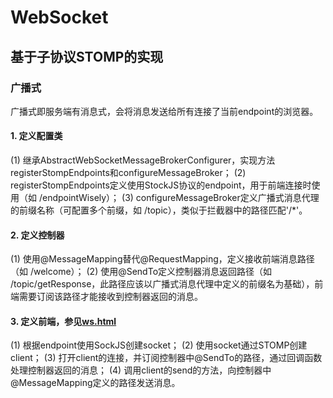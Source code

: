 # WebSocket
## 基于子协议STOMP的实现
### 广播式
广播式即服务端有消息式，会将消息发送给所有连接了当前endpoint的浏览器。
#### 1. 定义配置类
(1) 继承AbstractWebSocketMessageBrokerConfigurer，实现方法registerStompEndpoints和configureMessageBroker；
(2) registerStompEndpoints定义使用StockJS协议的endpoint，用于前端连接时使用（如 /endpointWisely）；
(3) configureMessageBroker定义广播式消息代理的前缀名称（可配置多个前缀，如 /topic），类似于拦截器中的路径匹配'/*'。
#### 2. 定义控制器
(1) 使用@MessageMapping替代@RequestMapping，定义接收前端消息路径（如 /welcome）；
(2) 使用@SendTo定义控制器消息返回路径（如 /topic/getResponse，此路径应该以广播式消息代理中定义的前缀名为基础），前端需要订阅该路径才能接收到控制器返回的消息。
#### 3. 定义前端，参见[ws.html](https://github.com/zhuzilou/spring-learn/blob/master/ch7_6/src/main/resources/templates/ws.html)
(1) 根据endpoint使用SockJS创建socket；
(2) 使用socket通过STOMP创建client；
(3) 打开client的连接，并订阅控制器中@SendTo的路径，通过回调函数处理控制器返回的消息；
(4) 调用client的send的方法，向控制器中@MessageMapping定义的路径发送消息。